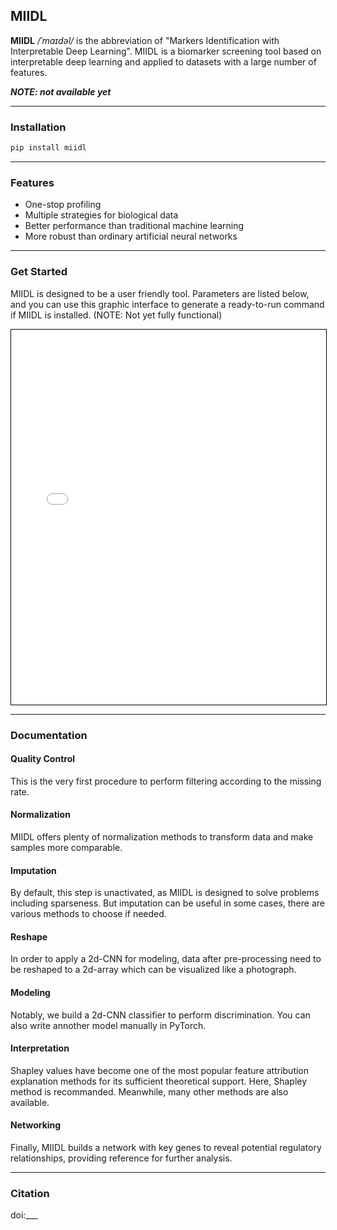 ## MIIDL

**MIIDL** */ˈmaɪdəl/* is the abbreviation of "Markers Identification with Interpretable Deep Learning". MIIDL is a biomarker screening tool based on interpretable deep learning and applied to datasets with a large number of features.

***NOTE: not available yet***

---
### Installation

```bash
pip install miidl
```

---
### Features

+ One-stop profiling
+ Multiple strategies for biological data
+ Better performance than traditional machine learning
+ More robust than ordinary artificial neural networks

---
### Get Started

MIIDL is designed to be a user friendly tool. Parameters are listed below, and you can use this graphic interface to generate a ready-to-run command if MIIDL is installed. (NOTE: Not yet fully functional)

<iframe src="cmd_generater.html" width="100%" height="600" style="border:1px solid black;"></iframe>

---
### Documentation

#### Quality Control

This is the very first procedure to perform filtering according to the missing rate.

#### Normalization

MIIDL offers plenty of normalization methods to transform data and make samples more comparable. 

#### Imputation

By default, this step is unactivated, as MIIDL is designed to solve problems including sparseness. But imputation can be useful in some cases, there are various methods to choose if needed. 

#### Reshape

In order to apply a 2d-CNN for modeling, data after pre-processing need to be reshaped to a 2d-array which can be visualized like a photograph.

#### Modeling

Notably, we build a 2d-CNN classifier to perform discrimination. You can also write annother model manually in PyTorch.

#### Interpretation

Shapley values have become one of the most popular feature attribution explanation methods for its sufficient theoretical support. Here, Shapley method is recommanded. Meanwhile, many other methods are also available.

#### Networking

Finally, MIIDL builds a network with key genes to reveal potential regulatory relationships, providing reference for further analysis.

---
### Citation

doi:___

<script>
    document.head.innerHTML+='<link rel="shortcut icon" type="image/x-icon" href="favicon.ico">'
</script>